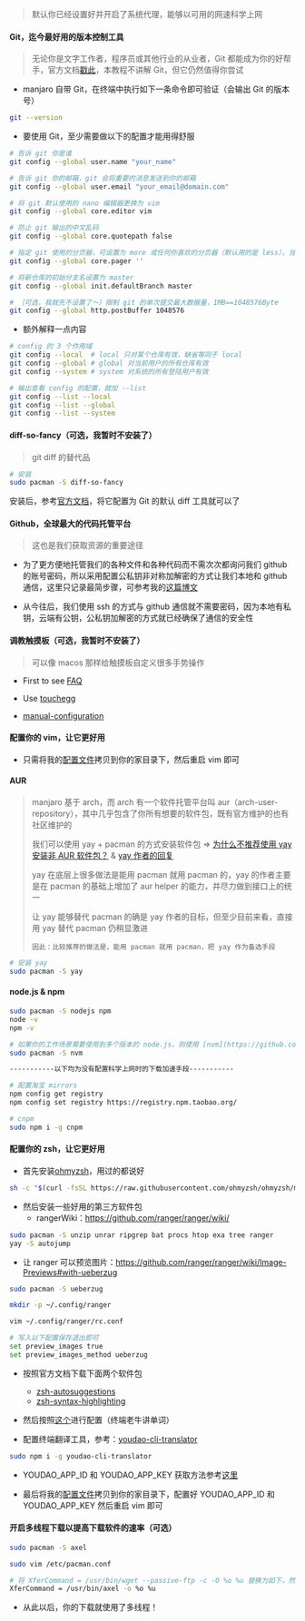 > 默认你已经设置好并开启了系统代理，能够以可用的网速科学上网

<!-- more -->

#### Git，迄今最好用的版本控制工具

> 无论你是文字工作者，程序员或其他行业的从业者，Git 都能成为你的好帮手，官方文档[戳此](https://git-scm.com/)，本教程不讲解 Git，但它仍然值得你尝试

- manjaro 自带 Git，在终端中执行如下一条命令即可验证（会输出 Git 的版本号）

```bash
git --version
```

- 要使用 Git，至少需要做以下的配置才能用得舒服

```bash
# 告诉 git 你是谁
git config --global user.name "your_name"

# 告诉 git 你的邮箱，git 会将重要的消息发送到你的邮箱
git config --global user.email "your_email@domain.com"

# 将 git 默认使用的 nano 编辑器更换为 vim
git config --global core.editor vim

# 防止 git 输出的中文乱码
git config --global core.quotepath false

# 指定 git 使用的分页器，可设置为 more 或任何你喜欢的分页器（默认用的是 less），当然你也可以什么都不用，比如像下面这样设置为空字符串
git config --global core.pager ''

# 将新仓库的初始分支名设置为 master
git config --global init.defaultBranch master

# （可选，我就先不设置了～）限制 git 的单次提交最大数据量，1MB==1048576Byte
git config --global http.postBuffer 1048576
```

- 额外解释一点内容

```bash
# config 的 3 个作用域
git config --local  # local 只对某个仓库有效，缺省等同于 local
git config --global # global 对当前用户的所有仓库有效
git config --system # system 对系统的所有登陆用户有效

# 输出查看 config 的配置，就加 --list
git config --list --local
git config --list --global
git config --list --system
```

#### diff-so-fancy（可选，我暂时不安装了）

> git diff 的替代品

```sh
# 安装
sudo pacman -S diff-so-fancy
```

安装后，参考[官方文档](https://github.com/so-fancy/diff-so-fancy)，将它配置为 Git 的默认 diff 工具就可以了

#### Github，全球最大的代码托管平台

> 这也是我们获取资源的重要途径

- 为了更方便地托管我们的各种文件和各种代码而不需次次都询问我们 github 的账号密码，所以采用配置公私钥非对称加解密的方式让我们本地和 github 通信，这里只记录最简步骤，可参考我的[这篇博文](https://liupj.top/2021/09/28/practise/git-ssh/)

- 从今往后，我们使用 ssh 的方式与 github 通信就不需要密码，因为本地有私钥，云端有公钥，公私钥加解密的方式就已经确保了通信的安全性

#### 调教触摸板（可选，我暂时不安装了）

> 可以像 macos 那样给触摸板自定义很多手势操作

- First to see [FAQ](https://github.com/JoseExposito/touchegg#faq)

- Use [touchegg](https://github.com/JoseExposito/touchegg)

- [manual-configuration](https://github.com/JoseExposito/touchegg#manual-configuration)

#### 配置你的 vim，让它更好用

- 只需将我的[配置文件](https://github.com/Brannua/dot_files/blob/master/.vimrc)拷贝到你的家目录下，然后重启 vim 即可

#### AUR

> manjaro 基于 arch，而 arch 有一个软件托管平台叫 aur（arch-user-repository），其中几乎包含了你所有想要的软件包，既有官方维护的也有社区维护的
> 
> 我们可以使用 yay + pacman 的方式安装软件包 => [为什么不推荐使用 yay 安装非 AUR 软件包？](https://www.bilibili.com/read/cv11518630/) & [yay 作者的回复](https://github.com/Jguer/yay/issues/1601)
>
> yay 在底层上很多做法是能用 pacman 就用 pacman 的，yay 的作者主要是在 pacman 的基础上增加了 aur helper 的能力，并尽力做到接口上的统一
>
> 让 yay 能够替代 pacman 的确是 yay 作者的目标，但至少目前来看，直接用 yay 替代 pacman 仍稍显激进
>
> `因此：比较推荐的做法是，能用 pacman 就用 pacman，把 yay 作为备选手段`

```bash
# 安装 yay
sudo pacman -S yay
```

#### node.js & npm

```bash
sudo pacman -S nodejs npm
node -v
npm -v

# 如果你的工作场景需要使用到多个版本的 node.js，则使用 [nvm](https://github.com/nvm-sh/nvm) 管理 node.js 的版本
sudo pacman -S nvm

-----------以下均为没有配置科学上网时的下载加速手段-----------

# 配置淘宝 mirrors
npm config get registry
npm config set registry https://registry.npm.taobao.org/

# cnpm
sudo npm i -g cnpm
```

#### 配置你的 zsh，让它更好用

- 首先安装[ohmyzsh](https://ohmyz.sh/)，用过的都说好

```bash
sh -c "$(curl -fsSL https://raw.githubusercontent.com/ohmyzsh/ohmyzsh/master/tools/install.sh)"
```

- 然后安装一些好用的第三方软件包
  - rangerWiki：https://github.com/ranger/ranger/wiki/

```bash
sudo pacman -S unzip unrar ripgrep bat procs htop exa tree ranger
yay -S autojump
```

- 让 ranger 可以预览图片：https://github.com/ranger/ranger/wiki/Image-Previews#with-ueberzug

```bash
sudo pacman -S ueberzug

mkdir -p ~/.config/ranger

vim ~/.config/ranger/rc.conf

# 写入以下配置保存退出即可
set preview_images true
set preview_images_method ueberzug
```

- 按照官方文档下载下面两个软件包
  - [zsh-autosuggestions](https://github.com/zsh-users/zsh-autosuggestions/blob/master/INSTALL.md#oh-my-zsh)
  - [zsh-syntax-highlighting](https://github.com/zsh-users/zsh-syntax-highlighting/blob/master/INSTALL.md#oh-my-zsh)
- 然后按照[这个](https://github.com/Brannua/cowsay_words/blob/master/README.md)进行配置（终端老牛讲单词）


- 配置终端翻译工具，参考：[youdao-cli-translator](https://github.com/tsq/youdao-cli-translator#%E5%AE%89%E8%A3%85)

```bash
sudo npm i -g youdao-cli-translator
```

- YOUDAO_APP_ID 和 YOUDAO_APP_KEY 获取方法参考[这里](https://github.com/tsq/youdao-cli-translator#%E5%9C%A8%E6%9C%89%E9%81%93%E6%99%BA%E4%BA%91%E4%B8%8A%E6%96%B0%E5%BB%BA%E4%B8%80%E4%B8%AA%E5%BA%94%E7%94%A8)

- 最后将我的[配置文件](https://github.com/Brannua/dot_files/blob/master/.zshrc)拷贝到你的家目录下，配置好 YOUDAO_APP_ID 和 YOUDAO_APP_KEY 然后重启 vim 即可

#### 开启多线程下载以提高下载软件的速率（可选）

```bash
sudo pacman -S axel

sudo vim /etc/pacman.conf

# 将 XferCommand = /usr/bin/wget --passive-ftp -c -O %o %u 替换为如下，然后保存退出
XferCommand = /usr/bin/axel -o %o %u
```

- 从此以后，你的下载就使用了多线程！
